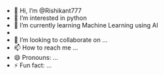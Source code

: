 - 👋 Hi, I’m @Rishikant777
- 👀 I’m interested in python
- 🌱 I’m currently learning Machine Learning using AI
- 
- 💞️ I’m looking to collaborate on ...
- 📫 How to reach me ...
- 😄 Pronouns: ...
- ⚡ Fun fact: ...

<!---
Rishikant777/Rishikant777 is a ✨ special ✨ repository because its `README.md` (this file) appears on your GitHub profile.
You can click the Preview link to take a look at your changes.
--->
